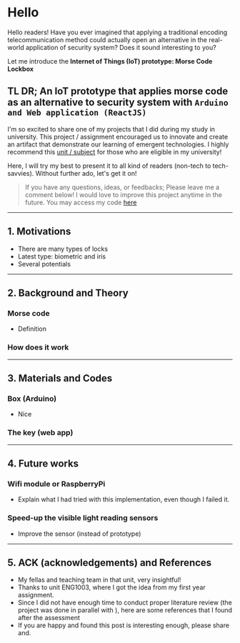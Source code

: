 # Hello

Hello readers! Have you ever imagined that applying a traditional encoding telecommunication method could actually open an alternative in the real-world application of security system? Does it sound interesting to you?

Let me introduce the **Internet of Things (IoT) prototype: Morse Code Lockbox**

## TL DR; An IoT prototype that applies morse code as an alternative to security system with `Arduino and Web application (ReactJS)`

I'm so excited to share one of my projects that I did during my study in university. This project / assignment encouraged us to innovate and create an artifact that demonstrate our learning of emergent technologies. I highly recommend this [unit / subject](https://www3.monash.edu/pubs/2019handbooks/units/FIT3146.html) for those who are eligible in my university!

Here, I will try my best to present it to all kind of readers (non-tech to tech-savvies). Without further ado, let's get it on!

> If you have any questions, ideas, or feedbacks; Please leave me a comment below! I would love to improve this project anytime in the future. You may access my code [here](https://github.com/riordanalfredo/morse-lockbox)

---

## 1. Motivations

* There are many types of locks
* Latest type: biometric and iris
* Several potentials

---

## 2. Background and Theory

### Morse code

* Definition

### How does it work

---

## 3. Materials and Codes

### Box (Arduino)

* Nice

### The key (web app)

---

## 4. Future works

### Wifi module or RaspberryPi

* Explain what I had tried with this implementation, even though I failed it.

### Speed-up the visible light reading sensors

* Improve the sensor (instead of prototype)

---

## 5. ACK (acknowledgements) and References

* My fellas and teaching team in that unit, very insightful!
* Thanks to unit ENG1003, where I got the idea from my first year assignment.
* Since I did not have enough time to conduct proper literature review (the project was done in parallel with ), here are some references that I found after the assessment
* If you are happy and found this post is interesting enough, please share and.
